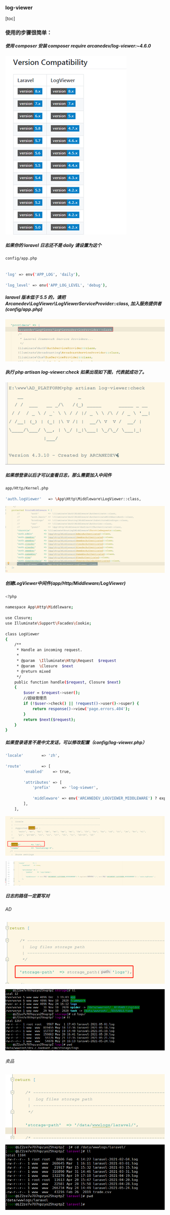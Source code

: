 ### log-viewer

[toc]

### 使用的步骤很简单：



##### 使用 composer 安装 composer require arcanedev/log-viewer:~4.6.0

![1621846619281](log-viewer.assets/1621846619281.png)

##### 如果你的 laravel 日志还不是 daily 请设置为这个

```sh
config/app.php


'log' => env('APP_LOG', 'daily'),

'log_level' => env('APP_LOG_LEVEL', 'debug'),

```



##### laravel 版本低于 5.5 的，请把 Arcanedev\LogViewer\LogViewerServiceProvider::class, 加入服务提供者(config/app.php)

![1621846751981](log-viewer.assets/1621846751981.png)

##### 执行 php artisan log-viewer:check 如果出现如下图，代表就成功了。

![1621846791187](log-viewer.assets/1621846791187.png)

##### 如果想登录以后才可以查看日志，那么需要加入中间件

```sh
app/Http/Kernel.php

'auth.logViewer'   => \App\Http\Middleware\LogViewer::class,
```

![1621846966239](log-viewer.assets/1621846966239.png)

##### 创建LogViewer中间件(app/Http/Middleware/LogViewer)

```sh
<?php

namespace App\Http\Middleware;

use Closure;
use Illuminate\Support\Facades\Cookie;

class LogViewer
{
    /**
     * Handle an incoming request.
     *
     * @param  \Illuminate\Http\Request  $request
     * @param  \Closure  $next
     * @return mixed
     */
    public function handle($request, Closure $next)
    {
        $user = $request->user();
        //超级管理员
        if (!$user->check() || !request()->user()->super) {
            return response()->view('page.errors.404');
        }
        return $next($request);
    }
}
```

##### 如果登录语言不是中文发话，可以修改配置（config/log-viewer.php）

```sh
'locale'        => 'zh',

'route'         => [
        'enabled'    => true,

        'attributes' => [
            'prefix'     => 'log-viewer',

            'middleware' => env('ARCANEDEV_LOGVIEWER_MIDDLEWARE') ? explode(',', env('ARCANEDEV_LOGVIEWER_MIDDLEWARE')) : 'auth.logViewer' ,
        ],
    ],
```

![1621847440322](log-viewer.assets/1621847440322.png)

![1621847421474](log-viewer.assets/1621847421474.png)

##### 日志的路径一定要写对

###### AD

![1621847574694](log-viewer.assets/1621847574694.png)



![1621847709079](log-viewer.assets/1621847709079.png)





###### 卖品

![](log-viewer.assets/1621847598287.png)

![1621847630270](log-viewer.assets/1621847630270.png)